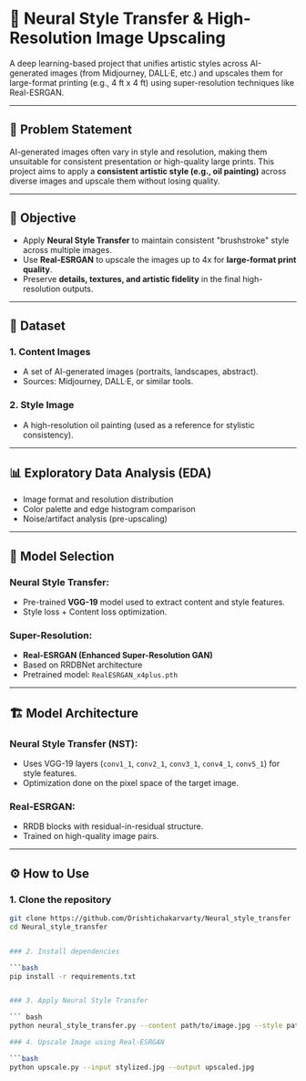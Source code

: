 # 🎨 Neural Style Transfer & High-Resolution Image Upscaling

A deep learning-based project that unifies artistic styles across AI-generated images (from Midjourney, DALL·E, etc.) and upscales them for large-format printing (e.g., 4 ft x 4 ft) using super-resolution techniques like Real-ESRGAN.

---

## 🧠 Problem Statement

AI-generated images often vary in style and resolution, making them unsuitable for consistent presentation or high-quality large prints. This project aims to apply a **consistent artistic style (e.g., oil painting)** across diverse images and upscale them without losing quality.

---

## 🎯 Objective

- Apply **Neural Style Transfer** to maintain consistent "brushstroke" style across multiple images.
- Use **Real-ESRGAN** to upscale the images up to 4x for **large-format print quality**.
- Preserve **details, textures, and artistic fidelity** in the final high-resolution outputs.

---

## 📁 Dataset

### 1. Content Images
- A set of AI-generated images (portraits, landscapes, abstract).
- Sources: Midjourney, DALL·E, or similar tools.

### 2. Style Image
- A high-resolution oil painting (used as a reference for stylistic consistency).

---

## 📊 Exploratory Data Analysis (EDA)

- Image format and resolution distribution
- Color palette and edge histogram comparison
- Noise/artifact analysis (pre-upscaling)

---

## 🤖 Model Selection

### Neural Style Transfer:
- Pre-trained **VGG-19** model used to extract content and style features.
- Style loss + Content loss optimization.

### Super-Resolution:
- **Real-ESRGAN (Enhanced Super-Resolution GAN)**
- Based on RRDBNet architecture
- Pretrained model: `RealESRGAN_x4plus.pth`

---

## 🏗️ Model Architecture

### Neural Style Transfer (NST):
- Uses VGG-19 layers (`conv1_1`, `conv2_1`, `conv3_1`, `conv4_1`, `conv5_1`) for style features.
- Optimization done on the pixel space of the target image.

### Real-ESRGAN:
- RRDB blocks with residual-in-residual structure.
- Trained on high-quality image pairs.

---

## ⚙️ How to Use

### 1. Clone the repository

```bash
git clone https://github.com/Drishtichakarvarty/Neural_style_transfer
cd Neural_style_transfer


### 2. Install dependencies

```bash
pip install -r requirements.txt


### 3. Apply Neural Style Transfer

``` bash
python neural_style_transfer.py --content path/to/image.jpg --style path/to/style.jpg --output stylized.jpg

### 4. Upscale Image using Real-ESRGAN

```bash
python upscale.py --input stylized.jpg --output upscaled.jpg
